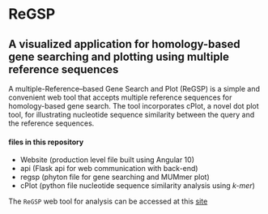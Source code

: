 # ReGSP

## A visualized application for homology-based gene searching and plotting using multiple reference sequences

A multiple-Reference–based Gene Search and Plot (ReGSP) is a simple and convenient web tool that accepts multiple reference sequences for homology-based gene search. The tool incorporates cPlot, a novel dot plot tool, for illustrating nucleotide sequence similarity between the query and the reference sequences.

#### files in this repository
- Website (production level file built using Angular 10)
- api (Flask api for web communication with back-end)
- regsp (phyton file for gene searching and MUMmer plot)
- cPlot (python file nucleotide sequence similarity analysis using *k-mer*)

The `ReGSP` web tool for analysis can be accessed at this [site](https://ds.mju.ac.kr/regsp)